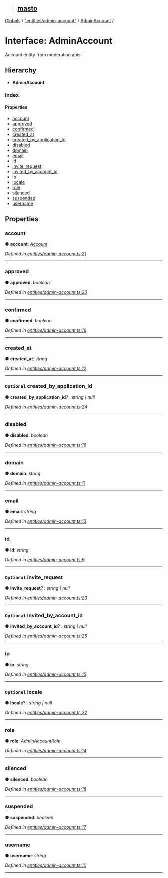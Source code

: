 > ## [masto](../README.md)

[Globals](../globals.md) / ["entities/admin-account"](../modules/_entities_admin_account_.md) / [AdminAccount](_entities_admin_account_.adminaccount.md) /

# Interface: AdminAccount

Account entity from moderation apis

## Hierarchy

* **AdminAccount**

### Index

#### Properties

* [account](_entities_admin_account_.adminaccount.md#account)
* [approved](_entities_admin_account_.adminaccount.md#approved)
* [confirmed](_entities_admin_account_.adminaccount.md#confirmed)
* [created_at](_entities_admin_account_.adminaccount.md#created_at)
* [created_by_application_id](_entities_admin_account_.adminaccount.md#optional-created_by_application_id)
* [disabled](_entities_admin_account_.adminaccount.md#disabled)
* [domain](_entities_admin_account_.adminaccount.md#domain)
* [email](_entities_admin_account_.adminaccount.md#email)
* [id](_entities_admin_account_.adminaccount.md#id)
* [invite_request](_entities_admin_account_.adminaccount.md#optional-invite_request)
* [invited_by_account_id](_entities_admin_account_.adminaccount.md#optional-invited_by_account_id)
* [ip](_entities_admin_account_.adminaccount.md#ip)
* [locale](_entities_admin_account_.adminaccount.md#optional-locale)
* [role](_entities_admin_account_.adminaccount.md#role)
* [silenced](_entities_admin_account_.adminaccount.md#silenced)
* [suspended](_entities_admin_account_.adminaccount.md#suspended)
* [username](_entities_admin_account_.adminaccount.md#username)

## Properties

###  account

● **account**: *[Account](_entities_account_.account.md)*

*Defined in [entities/admin-account.ts:21](https://github.com/neet/masto.js/blob/3506035/src/entities/admin-account.ts#L21)*

___

###  approved

● **approved**: *boolean*

*Defined in [entities/admin-account.ts:20](https://github.com/neet/masto.js/blob/3506035/src/entities/admin-account.ts#L20)*

___

###  confirmed

● **confirmed**: *boolean*

*Defined in [entities/admin-account.ts:16](https://github.com/neet/masto.js/blob/3506035/src/entities/admin-account.ts#L16)*

___

###  created_at

● **created_at**: *string*

*Defined in [entities/admin-account.ts:12](https://github.com/neet/masto.js/blob/3506035/src/entities/admin-account.ts#L12)*

___

### `Optional` created_by_application_id

● **created_by_application_id**? : *string | null*

*Defined in [entities/admin-account.ts:24](https://github.com/neet/masto.js/blob/3506035/src/entities/admin-account.ts#L24)*

___

###  disabled

● **disabled**: *boolean*

*Defined in [entities/admin-account.ts:19](https://github.com/neet/masto.js/blob/3506035/src/entities/admin-account.ts#L19)*

___

###  domain

● **domain**: *string*

*Defined in [entities/admin-account.ts:11](https://github.com/neet/masto.js/blob/3506035/src/entities/admin-account.ts#L11)*

___

###  email

● **email**: *string*

*Defined in [entities/admin-account.ts:13](https://github.com/neet/masto.js/blob/3506035/src/entities/admin-account.ts#L13)*

___

###  id

● **id**: *string*

*Defined in [entities/admin-account.ts:9](https://github.com/neet/masto.js/blob/3506035/src/entities/admin-account.ts#L9)*

___

### `Optional` invite_request

● **invite_request**? : *string | null*

*Defined in [entities/admin-account.ts:23](https://github.com/neet/masto.js/blob/3506035/src/entities/admin-account.ts#L23)*

___

### `Optional` invited_by_account_id

● **invited_by_account_id**? : *string | null*

*Defined in [entities/admin-account.ts:25](https://github.com/neet/masto.js/blob/3506035/src/entities/admin-account.ts#L25)*

___

###  ip

● **ip**: *string*

*Defined in [entities/admin-account.ts:15](https://github.com/neet/masto.js/blob/3506035/src/entities/admin-account.ts#L15)*

___

### `Optional` locale

● **locale**? : *string | null*

*Defined in [entities/admin-account.ts:22](https://github.com/neet/masto.js/blob/3506035/src/entities/admin-account.ts#L22)*

___

###  role

● **role**: *[AdminAccountRole](../modules/_entities_admin_account_.md#adminaccountrole)*

*Defined in [entities/admin-account.ts:14](https://github.com/neet/masto.js/blob/3506035/src/entities/admin-account.ts#L14)*

___

###  silenced

● **silenced**: *boolean*

*Defined in [entities/admin-account.ts:18](https://github.com/neet/masto.js/blob/3506035/src/entities/admin-account.ts#L18)*

___

###  suspended

● **suspended**: *boolean*

*Defined in [entities/admin-account.ts:17](https://github.com/neet/masto.js/blob/3506035/src/entities/admin-account.ts#L17)*

___

###  username

● **username**: *string*

*Defined in [entities/admin-account.ts:10](https://github.com/neet/masto.js/blob/3506035/src/entities/admin-account.ts#L10)*

___